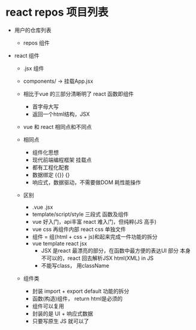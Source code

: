 # react repos 项目列表

- 用户的仓库列表
  - repos 组件

- react 组件
  - .jsx 组件
  - components/  ->  挂载App.jsx
  - 相比于vue 的三部分清晰明了 react 函数即组件
    - 首字母大写
    - 返回一个html结构，JSX

  - vue 和 react 相同点和不同点
  - 相同点
    - 组件化思想
    - 现代前端编程框架  挂载点
    - 都有工程化配套
    - 数据绑定 {{}} {}
    - 响应式，数据驱动，不需要做DOM 耗性能操作
  - 区别
    - .vue  .jsx
    - template/script/style 三段式   函数及组件
    - vue 好入门，api丰富     react 难入门，但纯粹(JS 高手)
    - vue css 再组件内部   react css 单独文件
    - 组件 = 组(html + css + js)和起来完成一件功能的拆分
    - vue template      react jsx
      - JSX 是react 最漂亮的部分，在函数中最方便的表达UI 部分
        本身不可以的，react 回去解析JSX html(XML) in JS
      - 不能写class， 用className

  - 组件类
    - 封装 import + export default  功能的拆分
    - 函数(构造)组件， return html是必须的
    - 组件可以复用 
    - 封装的是 UI + 响应式数据
    - 只要写原生 JS 就可以了
